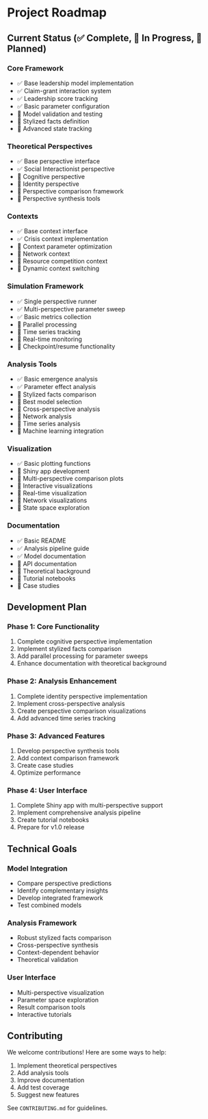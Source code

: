 # Project Roadmap

## Current Status (✅ Complete, 🚧 In Progress, 📝 Planned)

### Core Framework
- ✅ Base leadership model implementation
- ✅ Claim-grant interaction system
- ✅ Leadership score tracking
- ✅ Basic parameter configuration
- 🚧 Model validation and testing
- 🚧 Stylized facts definition
- 📝 Advanced state tracking

### Theoretical Perspectives
- ✅ Base perspective interface
- ✅ Social Interactionist perspective
- 🚧 Cognitive perspective
- 🚧 Identity perspective
- 📝 Perspective comparison framework
- 📝 Perspective synthesis tools

### Contexts
- ✅ Base context interface
- ✅ Crisis context implementation
- 🚧 Context parameter optimization
- 📝 Network context
- 📝 Resource competition context
- 📝 Dynamic context switching

### Simulation Framework
- ✅ Single perspective runner
- ✅ Multi-perspective parameter sweep
- ✅ Basic metrics collection
- 🚧 Parallel processing
- 🚧 Time series tracking
- 📝 Real-time monitoring
- 📝 Checkpoint/resume functionality

### Analysis Tools
- ✅ Basic emergence analysis
- ✅ Parameter effect analysis
- 🚧 Stylized facts comparison
- 🚧 Best model selection
- 🚧 Cross-perspective analysis
- 📝 Network analysis
- 📝 Time series analysis
- 📝 Machine learning integration

### Visualization
- ✅ Basic plotting functions
- 🚧 Shiny app development
- 🚧 Multi-perspective comparison plots
- 📝 Interactive visualizations
- 📝 Real-time visualization
- 📝 Network visualizations
- 📝 State space exploration

### Documentation
- ✅ Basic README
- ✅ Analysis pipeline guide
- ✅ Model documentation
- 🚧 API documentation
- 🚧 Theoretical background
- 📝 Tutorial notebooks
- 📝 Case studies

## Development Plan

### Phase 1: Core Functionality
1. Complete cognitive perspective implementation
2. Implement stylized facts comparison
3. Add parallel processing for parameter sweeps
4. Enhance documentation with theoretical background

### Phase 2: Analysis Enhancement
1. Complete identity perspective implementation
2. Implement cross-perspective analysis
3. Create perspective comparison visualizations
4. Add advanced time series tracking

### Phase 3: Advanced Features
1. Develop perspective synthesis tools
2. Add context comparison framework
3. Create case studies
4. Optimize performance

### Phase 4: User Interface
1. Complete Shiny app with multi-perspective support
2. Implement comprehensive analysis pipeline
3. Create tutorial notebooks
4. Prepare for v1.0 release

## Technical Goals

### Model Integration
- Compare perspective predictions
- Identify complementary insights
- Develop integrated framework
- Test combined models

### Analysis Framework
- Robust stylized facts comparison
- Cross-perspective synthesis
- Context-dependent behavior
- Theoretical validation

### User Interface
- Multi-perspective visualization
- Parameter space exploration
- Result comparison tools
- Interactive tutorials

## Contributing

We welcome contributions! Here are some ways to help:
1. Implement theoretical perspectives
2. Add analysis tools
3. Improve documentation
4. Add test coverage
5. Suggest new features

See `CONTRIBUTING.md` for guidelines. 